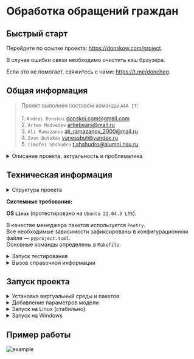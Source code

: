 # Обработка обращений граждан

## Быстрый старт

Перейдите по ссылке проекта: https://donskow.com/project.

В случае ошибки связи необходимо очистить кэш браузера.

Если это не помогает, свяжитесь с нами: https://t.me/doncheg.

## Общая информация
> Проект выполнен составом команды `AAA IT`:\
> \
    1. `Andrei Donskoi` <donskoi.com@gmail.com>\
    2. `Artem Medvedev` <artiebears@mail.ru>\
    3. `Ali Ramazanov` <ali_ramazanov_2000@mail.ru>\
    4. `Ivan Butakov` <vanessbut@yandex.ru>\
    5. `Timofei Shshudro` <t.shshudro@alumni.nsu.ru>

<details>
    <summary>Описание проекта, актуальность и проблематика</summary>

## Постановка задачи

На сегодняшний день работа по реагированию на неофициальные обращения от жителей организована
следующим образом: существует система для автоматизированной агрегации таких общений. Через систему
поступают обращения жителей из открытых источников, в основном это комментарии под различными
постами в социальных сетях `Вконтакте`, `Одноклассники` и мессенджера `Telegram`, а также обращения
в официальные аккаунты. Далее поступившие сообщения проходят классификацию и распределяются по
соответствующим ведомственным структурам в зависимости от тематики обращения.

На данный момент эти процессы производятся людьми – модераторами. Таким образом, с одной стороны
существует задержка по времени между обращением и передачей его в профильное ведомство, а с другой
стороны присутствуют расходы на оплату труда модераторов. Автоматизация процессов позволит сократить
расходы на их обеспечение, а также повысить скорость реакции со стороны профильных ведомств.

Актуальность решения данной задачи повышается еще и тем, что процессы по работе с обращениями
протекают во всех регионах `Российской Федерации`, что говорит о потенциале масштабирования решения.

Решение кейса представляет собой прототип системы классификации и выделения именованных сущностей. 
При оценке будет учитываться точность классификации и выделения сущностей.

</details>

## Техническая информация 

<details>
  <summary>Структура проекта</summary>

```linux
├── data
│   ├── images                  <------- Изображения
│   └── raw                     <------- Сырые данные
├── docs                        <------- Документация
├── models                      <------- Параметры моделей
├── notebooks                   <------- Ноутбуки с экспериментами
├── project                     <------- Основной код
│   └── source                   
│       ├── django_settings     <------- Конфиг сервиса
│       ├── ml                  <------- ML пайплайн
│       ├── string_processing   <------- Предобработка
│       ├── templates           <------- Шаблоны HTML-страниц
│       └── web                 <------- Сервис
└── tests                       <------- Тестирование
```

</details>

**Системные требования:** 

**OS `Linux`** (протестировано на `Ubuntu 22.04.3 LTS`).
    
В качестве менеджера пакетов используется `Poetry`.\
Все необходимые зависимости зафиксированы в конфигурационном файле — `pyproject.toml`.\
Основные команды определены в `Makefile`.

<details>
  <summary>Запуск тестирования</summary>

```linux
make tests
```
</details>

<details>
  <summary>Вызов справочной информации</summary>

```linux
make help
```

</details>

## Запуск проекта

<details>
  <summary>Установка виртуальный среды и пакетов</summary>

При необходимости согласиться с чем-то в консоли, необходимо вписать `y`.
```linux
make setup
```

</details>

<details>
  <summary>Добавление параметров модели</summary>

Загрузите параметры модели с гугл-диска:
https://drive.google.com/drive/folders/1fy8hYLdW1pJfB4Mysfs18tn_m1ZxPiz9?usp=sharing

И положите их в папку `models` в корне проекта.

</details>

<details>
  <summary>Запуск на Linux (стабильно)</summary>

```linux
make run_linux
```

Далее перейдите в браузере по адресу: http://127.0.0.1:8000/

</details>


<details>
  <summary>Запуск на Windows</summary>

```linux
make run_windows
```

Далее перейдите в браузере по адресу: http://127.0.0.1:8000/

</details>


## Пример работы

![example](data/images/example.gif)
